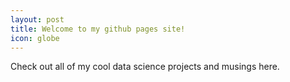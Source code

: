 ```yaml
---
layout: post
title: Welcome to my github pages site!
icon: globe
---
```


Check out all of my cool data science projects and musings here.

